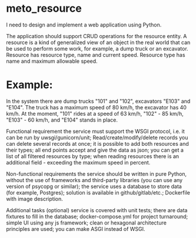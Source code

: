 # meto_resource
I need to design and implement a web application using Python.

The application should support CRUD operations for the resource entity.
A resource is a kind of generalized view of an object in the real world that can be used to perform some work, for example, a dump truck or an excavator.
Resource has resource type, name and current speed.
Resource type has name and maximum allowable speed.

# Example:
In the system there are dump trucks "101" and "102",  excavators "E103" and "E104".
The truck has a maximum speed of 80 km/h, the excavator has 40 km/h.
At the moment, "101" rides at a speed of 63 km/h, "102" - 85 km/h, "E103" - 60 km/h, and "E104" stands in place.

Functional requirement
the service must support the WSGI protocol, i.e. it can be run by uwsgi/gunicorn/unit;
Read/create/modify/delete records
you can delete several records at once;
it is possible to add both resources and their types;
all end points accept and give the data as json;
you can get a list of all filtered resources by type;
when reading resources there is an additional field - exceeding the maximum speed in percent.

Non-functional requirements
the service should be written in pure Python, without the use of frameworks and third-party libraries (you can use any version of psycopg or similar);
the service uses a database to store data (for example, Postgres);
solution is available in github/gitlab/etc.;
Dockerfile with image description.

Additional tasks (optional)
service is covered with unit tests;
there are data fixtures to fill in the database;
docker-compose.yml for project turnaround;
simple UI using any js framework;
clean or hexagonal architecture principles are used;
you can make ASGI instead of WSGI.
